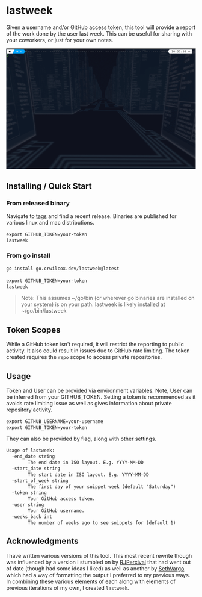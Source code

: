 # lastweek

Given a username and/or GitHub access token, this tool will provide a report
of the work done by the user last week. This can be useful for sharing with
your coworkers, or just for your own notes.

![](demo.gif)

## Installing / Quick Start

### From released binary
Navigate to [tags](https://github.com/crwilcox/lastweek/tags) and find a recent release. Binaries are published for various linux and mac distributions.

```
export GITHUB_TOKEN=your-token
lastweek
```

### From go install
```
go install go.crwilcox.dev/lastweek@latest

export GITHUB_TOKEN=your-token
lastweek
```

> Note: This assumes ~/go/bin (or wherever go binaries are installed on your
> system) is on your path. lastweek is likely installed at ~/go/bin/lastweek

## Token Scopes

While a GitHub token isn't required, it will restrict the reporting to public
activity. It also could result in issues due to GitHub rate limiting. The token
created requires the `repo` scope to access private repositories.

## Usage

Token and User can be provided via environment variables. Note, User can be
inferred from your GITHUB_TOKEN. Setting a token is recommended as it avoids
rate limiting issue as well as gives information about private repository
activity.

```
export GITHUB_USERNAME=your-username
export GITHUB_TOKEN=your-token
```

They can also be provided by flag, along with other settings.

```
Usage of lastweek:
  -end_date string
        The end date in ISO layout. E.g. YYYY-MM-DD
  -start_date string
        The start date in ISO layout. E.g. YYYY-MM-DD
  -start_of_week string
        The first day of your snippet week (default "Saturday")
  -token string
        Your GitHub access token.
  -user string
        Your GitHub username.
  -weeks_back int
        The number of weeks ago to see snippets for (default 1)
```


## Acknowledgments

I have written various versions of this tool. This most recent rewrite though was
influenced by a version I stumbled on by [RJPercival](https://github.com/rjpercival)
that had went out of date (though had some ideas I liked) as well as another
by [SethVargo](https://github.com/sethvargo) which had a way of formatting the
output I preferred to my previous ways. In combining these various elements of
each along with elements of previous iterations of my own, I created `lastweek`.
